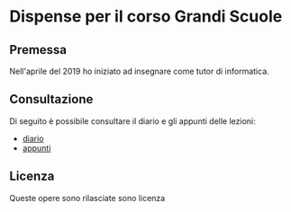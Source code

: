 # Dispense per il corso Grandi Scuole

## Premessa

Nell'aprile del 2019 ho iniziato ad insegnare come tutor di informatica.

## Consultazione

Di seguito è possibile consultare il diario e gli appunti delle lezioni:

* [diario]()
* [appunti]()

## Licenza

Queste opere sono rilasciate sono licenza 
